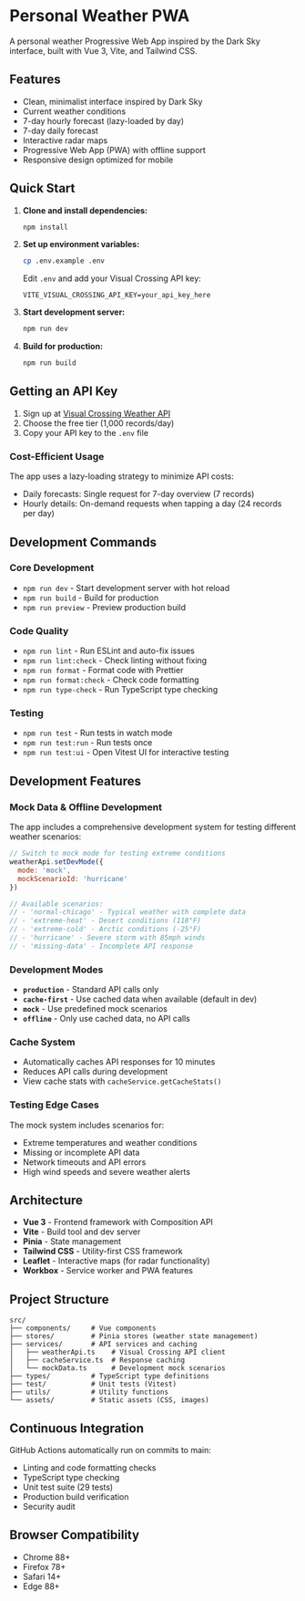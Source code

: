 # Personal Weather PWA

A personal weather Progressive Web App inspired by the Dark Sky interface, built with Vue 3, Vite, and Tailwind CSS.

## Features

- Clean, minimalist interface inspired by Dark Sky
- Current weather conditions
- 7-day hourly forecast (lazy-loaded by day)
- 7-day daily forecast
- Interactive radar maps
- Progressive Web App (PWA) with offline support
- Responsive design optimized for mobile

## Quick Start

1. **Clone and install dependencies:**
   ```bash
   npm install
   ```

2. **Set up environment variables:**
   ```bash
   cp .env.example .env
   ```

   Edit `.env` and add your Visual Crossing API key:
   ```
   VITE_VISUAL_CROSSING_API_KEY=your_api_key_here
   ```

3. **Start development server:**
   ```bash
   npm run dev
   ```

4. **Build for production:**
   ```bash
   npm run build
   ```

## Getting an API Key

1. Sign up at [Visual Crossing Weather API](https://www.visualcrossing.com/weather-api)
2. Choose the free tier (1,000 records/day)
3. Copy your API key to the `.env` file

### Cost-Efficient Usage
The app uses a lazy-loading strategy to minimize API costs:
- Daily forecasts: Single request for 7-day overview (7 records)
- Hourly details: On-demand requests when tapping a day (24 records per day)

## Development Commands

### Core Development
- `npm run dev` - Start development server with hot reload
- `npm run build` - Build for production
- `npm run preview` - Preview production build

### Code Quality
- `npm run lint` - Run ESLint and auto-fix issues
- `npm run lint:check` - Check linting without fixing
- `npm run format` - Format code with Prettier
- `npm run format:check` - Check code formatting
- `npm run type-check` - Run TypeScript type checking

### Testing
- `npm run test` - Run tests in watch mode
- `npm run test:run` - Run tests once
- `npm run test:ui` - Open Vitest UI for interactive testing

## Development Features

### Mock Data & Offline Development
The app includes a comprehensive development system for testing different weather scenarios:

```javascript
// Switch to mock mode for testing extreme conditions
weatherApi.setDevMode({
  mode: 'mock',
  mockScenarioId: 'hurricane'
})

// Available scenarios:
// - 'normal-chicago' - Typical weather with complete data
// - 'extreme-heat' - Desert conditions (118°F)
// - 'extreme-cold' - Arctic conditions (-25°F)
// - 'hurricane' - Severe storm with 85mph winds
// - 'missing-data' - Incomplete API response
```

### Development Modes
- **`production`** - Standard API calls only
- **`cache-first`** - Use cached data when available (default in dev)
- **`mock`** - Use predefined mock scenarios
- **`offline`** - Only use cached data, no API calls

### Cache System
- Automatically caches API responses for 10 minutes
- Reduces API calls during development
- View cache stats with `cacheService.getCacheStats()`

### Testing Edge Cases
The mock system includes scenarios for:
- Extreme temperatures and weather conditions
- Missing or incomplete API data
- Network timeouts and API errors
- High wind speeds and severe weather alerts

## Architecture

- **Vue 3** - Frontend framework with Composition API
- **Vite** - Build tool and dev server
- **Pinia** - State management
- **Tailwind CSS** - Utility-first CSS framework
- **Leaflet** - Interactive maps (for radar functionality)
- **Workbox** - Service worker and PWA features

## Project Structure

```
src/
├── components/     # Vue components
├── stores/         # Pinia stores (weather state management)
├── services/       # API services and caching
│   ├── weatherApi.ts    # Visual Crossing API client
│   ├── cacheService.ts  # Response caching
│   └── mockData.ts      # Development mock scenarios
├── types/          # TypeScript type definitions
├── test/           # Unit tests (Vitest)
├── utils/          # Utility functions
└── assets/         # Static assets (CSS, images)
```

## Continuous Integration

GitHub Actions automatically run on commits to main:
- Linting and code formatting checks
- TypeScript type checking
- Unit test suite (29 tests)
- Production build verification
- Security audit

## Browser Compatibility

- Chrome 88+
- Firefox 78+
- Safari 14+
- Edge 88+